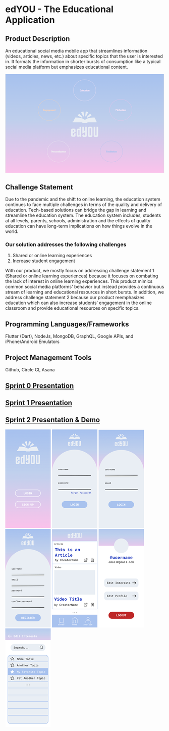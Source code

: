# edYOU - The Educational Application

## Product Description 

An educational social media mobile app that streamlines information (videos, articles, news, etc.) about specific topics that the user is interested in. It formats the information in shorter bursts of consumption like a typical social media platform but emphasizes educational content.

<p align="center">
  <img 
    src="/wireframes/Header.png"
  >
</p>

## Challenge Statement
 
Due to the pandemic and the shift to online learning, the education system continues to face multiple challenges in terms of the quality and delivery of education. Tech-based solutions can bridge the gap in learning and streamline the education system. The education system includes, students at all levels, parents, schools, administration and the effects of quality education can have long-term implications on how things evolve in the world.

### Our solution addresses the following challenges

1. Shared or online learning experiences 
2. Increase student engagement

With our product, we mostly focus on addressing challenge statement 1 (Shared or online learning experiences) because it focuses on combating the lack of interest in online learning experiences. This product mimics common social media platforms' behavior but instead provides a continuous stream of learning and educational resources in short bursts. In addition, we address challenge statement 2 because our product reemphasizes education which can also increase students’ engagement in the online classroom and provide educational resources on specific topics.

## Programming Languages/Frameworks

Flutter (Dart), NodeJs, MongoDB, GraphQL, Google APIs, and iPhone/Android Emulators

## Project Management Tools

Github, Circle CI, Asana

## [Sprint 0 Presentation](https://youtu.be/SXnvakehMOw)
## [Sprint 1 Presentation](https://youtu.be/euD2k7JsRis)
## [Sprint 2 Presentation & Demo](https://youtu.be/07hM9DYSllw)

<p float="left">
  <img src="/wireframes/welcomepage.png" />
  <img src="/wireframes/loginpage.png" /> 
  <img src="/wireframes/forgotpasswordpage.png" />
  <img src="/wireframes/registrationpage.png" />
  <img src="/wireframes/homepage.png" /> 
  <img src="/wireframes/profilepage.png" />
  <img src="/wireframes/editinterestspage.png" />
</p>


